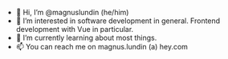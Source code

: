- 👋 Hi, I’m @magnuslundin (he/him)
- 👀 I’m interested in software development in general. Frontend development with Vue in particular.
- 🌱 I’m currently learning about most things.
- 📫 You can reach me on magnus.lundin (a) hey.com
